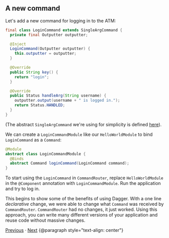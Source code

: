 ## A new command

Let's add a new command for logging in to the ATM:

```java
final class LoginCommand extends SingleArgCommand {
  private final Outputter outputter;

  @Inject
  LoginCommand(Outputter outputter) {
    this.outputter = outputter;
  }

  @Override
  public String key() {
    return "login";
  }

  @Override
  public Status handleArg(String username) {
    outputter.output(username + " is logged in.");
    return Status.HANDLED;
  }
}
```

(The abstract `SingleArgCommand` we're using for simplicity is defined
[here][SingleArgCommand]).

We can create a `LoginCommandModule` like our `HelloWorldModule` to bind
`LoginCommand` as a `Command`:

```java
@Module
abstract class LoginCommandModule {
  @Binds
  abstract Command loginCommand(LoginCommand command);
}
```

To start using the `LoginCommand` in `CommandRouter`, replace `HelloWorldModule`
in the `@Component` annotation with `LoginCommandModule`. Run the application
and try to log in.

This begins to show some of the benefits of using Dagger. With a one line
_declarative_ change, we were able to change what `Command` was received by
`CommandRouter`. `CommandRouter` had no changes, it just worked. Using this
approach, you can write many different versions of your application and reuse
code without massive changes.

[Previous](05-abstraction-for-output) · [Next](07-two-for-the-price-of-one)
{@paragraph style="text-align: center"}

[SingleArgCommand]: https://github.com/google/dagger/tree/master/java/dagger/example/atm/SingleArgCommand.java
